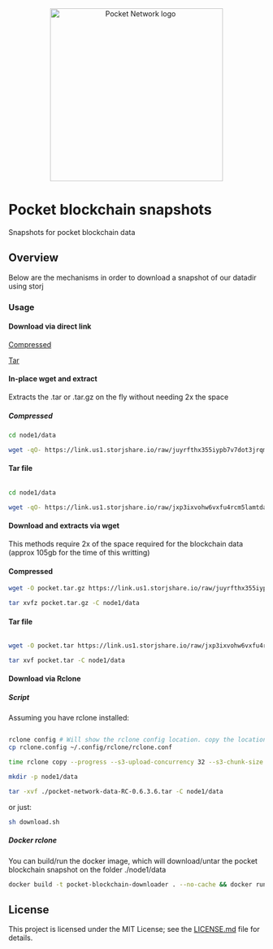 
<div align="center">
  <a href="https://www.pokt.network">
    <img src="https://user-images.githubusercontent.com/16605170/74199287-94f17680-4c18-11ea-9de2-b094fab91431.png" alt="Pocket Network logo" width="340"/>
  </a>
</div>

# Pocket blockchain snapshots 
Snapshots for pocket blockchain data


## Overview
Below are the mechanisms in order to download a snapshot of our datadir using storj

### Usage 

#### Download via direct link


[Compressed]( https://link.us1.storjshare.io/raw/juyrfthx355iypb7v7dot3jrqm6a/pocket-public-blockchains/pocket-network-data-0025-rc-0.6.3.6.tar.gz )

[Tar]( https://link.us1.storjshare.io/raw/jxp3ixvohw6vxfu4rcm5lamtdaua/pocket-public-blockchains/pocket-network-data-0025-rc-0.6.3.6.tar )


#### In-place wget and extract

Extracts the .tar or .tar.gz on the fly without needing 2x the space


##### Compressed


```bash
cd node1/data

wget -qO- https://link.us1.storjshare.io/raw/juyrfthx355iypb7v7dot3jrqm6a/pocket-public-blockchains/pocket-network-data-0025-rc-0.6.3.6.tar.gz | tar xvfz -

```

#### Tar file

```bash

cd node1/data

wget -qO- https://link.us1.storjshare.io/raw/jxp3ixvohw6vxfu4rcm5lamtdaua/pocket-public-blockchains/pocket-network-data-0025-rc-0.6.3.6.tar | tar xvf -

```


#### Download and extracts via wget


This methods require 2x of the space required for the blockchain data (approx 105gb for the time of this writting)


#### Compressed


```bash
wget -O pocket.tar.gz https://link.us1.storjshare.io/raw/juyrfthx355iypb7v7dot3jrqm6a/pocket-public-blockchains/pocket-network-data-0025-rc-0.6.3.6.tar.gz

tar xvfz pocket.tar.gz -C node1/data

```

#### Tar file

```bash

wget -O pocket.tar https://link.us1.storjshare.io/raw/jxp3ixvohw6vxfu4rcm5lamtdaua/pocket-public-blockchains/pocket-network-data-0025-rc-0.6.3.6.tar

tar xvf pocket.tar -C node1/data

```

#### Download via Rclone 

##### Script 

Assuming you have rclone installed: 


```bash

rclone config # Will show the rclone config location. copy the location and replace it with our rclone.config
cp rclone.config ~/.config/rclone/rclone.conf 

time rclone copy --progress --s3-upload-concurrency 32 --s3-chunk-size 256M  downloader:pocket-public-blockchains/pocket-network-data-0025-rc-0.6.3.6.tar ./

mkdir -p node1/data

tar -xvf ./pocket-network-data-RC-0.6.3.6.tar -C node1/data

```

or just:

```bash
sh download.sh 
```

##### Docker rclone

You can build/run the docker image, which will download/untar the pocket blockchain snapshot on the folder ./node1/data


```bash
docker build -t pocket-blockchain-downloader . --no-cache && docker run -v  $(pwd)/node1/:/root/node1  -it pocket-blockchain-downloader
``` 


## License

This project is licensed under the MIT License; see the [LICENSE.md](LICENSE.md) file for details.
